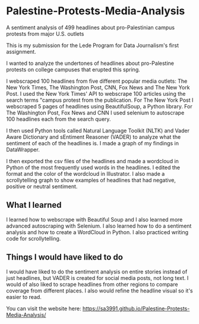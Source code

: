 # Palestine-Protests-Media-Analysis
A sentiment analysis of 499 headlines about pro-Palestinian campus protests from major U.S. outlets

This is my submission for the Lede Program for Data Journalism's first assignment.

I wanted to analyze the undertones of headlines about pro-Palestine protests on college campuses that erupted this spring. 

I webscraped 100 headlines from five different popular media outlets: The New York Times, The Washington Post, CNN, Fox News and The New York Post. I used the New York Times' API to webscrape 100 articles using the search terms "campus protest from the publication. For The New York Post I webscraped 5 pages of headlines using BeautifulSoup, a Python library. For The Washington Post, Fox News and CNN I used selenium to autoscrape 100 headlines each from the search query. 

I then used Python tools called Natural Language Toolkit (NLTK) and Vader Aware Dictionary and sEntiment Reasoner (VADER) to analyze what the sentiment of each of the headlines is. I made a graph of my findings in DataWrapper. 

I then exported the csv files of the headlines and made a wordcloud in Python of the most frequently used words in the headlines. I edited the format and the color of the wordcloud in Illustrator. I also made a scrollytelling graph to show examples of headlines that had negative, positive or neutral sentiment.

## What I learned
I learned how to webscrape with Beautiful Soup and I also learned more advanced autoscraping with Selenium. I also learned how to do a sentiment analysis and how to create a WordCloud in Python. I also practiced writing code for scrollytelling. 

## Things I would have liked to do
I would have liked to do the sentiment analysis on entire stories instead of just headlines, but VADER is created for social media posts, not long text. I would of also liked to scrape headlines from other regions to compare coverage from different places. I also would refine the headline visual so it's easier to read. 

You can visit the website here: https://sa3991.github.io/Palestine-Protests-Media-Analysis/
